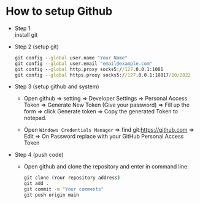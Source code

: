 # How to setup Github

- Step 1  
    install git
- Step 2 (setup git)  
    ```cmd
    git config --global user.name "Your Name"
	git config --global user.email "email@example.com"
	git config --global http.proxy socks5://127.0.0.1:1081
    git config --global https.proxy socks5://127.0.0.1:10817/10/2022 
    ```
- Step 3 (setup github and system)  
	- Open github => setting => Developer Settings => Personal Access Token => Generate New Token (Give your password) => Fill up the form => click Generate token => Copy the generated Token 
	to notepad. 

	- Open `Windows Credentials Manager` => find git:https://github.com => Edit => On Password replace with  your GitHub Personal Access Token 

- Step 4 (push code)  
	- Open github and clone the repository and enter in command line:
        ```cmd
        git clone (Your repository address)
        git add .
        git commit -m "Your comments"
        git push origin main
        ```
